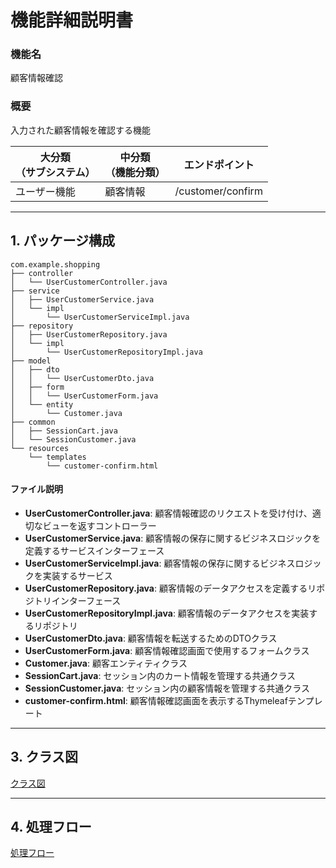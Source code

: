 # 機能詳細説明書
### 機能名
顧客情報確認

### 概要
入力された顧客情報を確認する機能

|大分類<br>（サブシステム）|中分類<br>（機能分類）|エンドポイント|
|----|----|----|
|ユーザー機能|顧客情報|/customer/confirm|

---

## 1. パッケージ構成
```
com.example.shopping
├── controller
│   └── UserCustomerController.java
├── service
│   ├── UserCustomerService.java
│   └── impl
│       └── UserCustomerServiceImpl.java
├── repository
│   ├── UserCustomerRepository.java
│   └── impl
│       └── UserCustomerRepositoryImpl.java
├── model
│   ├── dto
│   │   └── UserCustomerDto.java
│   ├── form
│   │   └── UserCustomerForm.java
│   └── entity
│       └── Customer.java
├── common
│   ├── SessionCart.java
│   └── SessionCustomer.java
└── resources
    └── templates
        └── customer-confirm.html
```

#### ファイル説明
- **UserCustomerController.java**: 顧客情報確認のリクエストを受け付け、適切なビューを返すコントローラー
- **UserCustomerService.java**: 顧客情報の保存に関するビジネスロジックを定義するサービスインターフェース
- **UserCustomerServiceImpl.java**: 顧客情報の保存に関するビジネスロジックを実装するサービス
- **UserCustomerRepository.java**: 顧客情報のデータアクセスを定義するリポジトリインターフェース
- **UserCustomerRepositoryImpl.java**: 顧客情報のデータアクセスを実装するリポジトリ
- **UserCustomerDto.java**: 顧客情報を転送するためのDTOクラス
- **UserCustomerForm.java**: 顧客情報確認画面で使用するフォームクラス
- **Customer.java**: 顧客エンティティクラス
- **SessionCart.java**: セッション内のカート情報を管理する共通クラス
- **SessionCustomer.java**: セッション内の顧客情報を管理する共通クラス
- **customer-confirm.html**: 顧客情報確認画面を表示するThymeleafテンプレート

---

## 3. クラス図
[クラス図](class/cl-customerConfirm.md)

---

## 4. 処理フロー
[処理フロー](sequence/sq-customerConfirm.md)